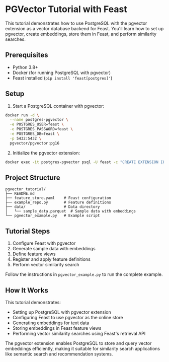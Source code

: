 # PGVector Tutorial with Feast

This tutorial demonstrates how to use PostgreSQL with the pgvector extension as a vector database backend for Feast. You'll learn how to set up pgvector, create embeddings, store them in Feast, and perform similarity searches.

## Prerequisites

- Python 3.8+
- Docker (for running PostgreSQL with pgvector)
- Feast installed (`pip install 'feast[postgres]'`)

## Setup

1. Start a PostgreSQL container with pgvector:

```bash
docker run -d \
  --name postgres-pgvector \
  -e POSTGRES_USER=feast \
  -e POSTGRES_PASSWORD=feast \
  -e POSTGRES_DB=feast \
  -p 5432:5432 \
  pgvector/pgvector:pg16
```

2. Initialize the pgvector extension:

```bash
docker exec -it postgres-pgvector psql -U feast -c "CREATE EXTENSION IF NOT EXISTS vector;"
```

## Project Structure

```
pgvector_tutorial/
├── README.md
├── feature_store.yaml    # Feast configuration
├── example_repo.py       # Feature definitions
├── data/                 # Data directory
│   └── sample_data.parquet  # Sample data with embeddings
└── pgvector_example.py   # Example script
```

## Tutorial Steps

1. Configure Feast with pgvector
2. Generate sample data with embeddings
3. Define feature views
4. Register and apply feature definitions
5. Perform vector similarity search

Follow the instructions in `pgvector_example.py` to run the complete example.

## How It Works

This tutorial demonstrates:

- Setting up PostgreSQL with pgvector extension
- Configuring Feast to use pgvector as the online store
- Generating embeddings for text data
- Storing embeddings in Feast feature views
- Performing vector similarity searches using Feast's retrieval API

The pgvector extension enables PostgreSQL to store and query vector embeddings efficiently, making it suitable for similarity search applications like semantic search and recommendation systems.